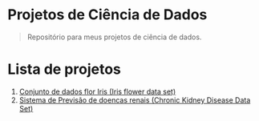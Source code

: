 # Projetos de Ciência de Dados
> Repositório para meus projetos de ciência de dados.

# Lista de projetos
1. [Conjunto de dados flor Iris (Iris flower data set)]()
2. [Sistema de Previsão de doencas renais (Chronic Kidney Disease Data Set)]()
